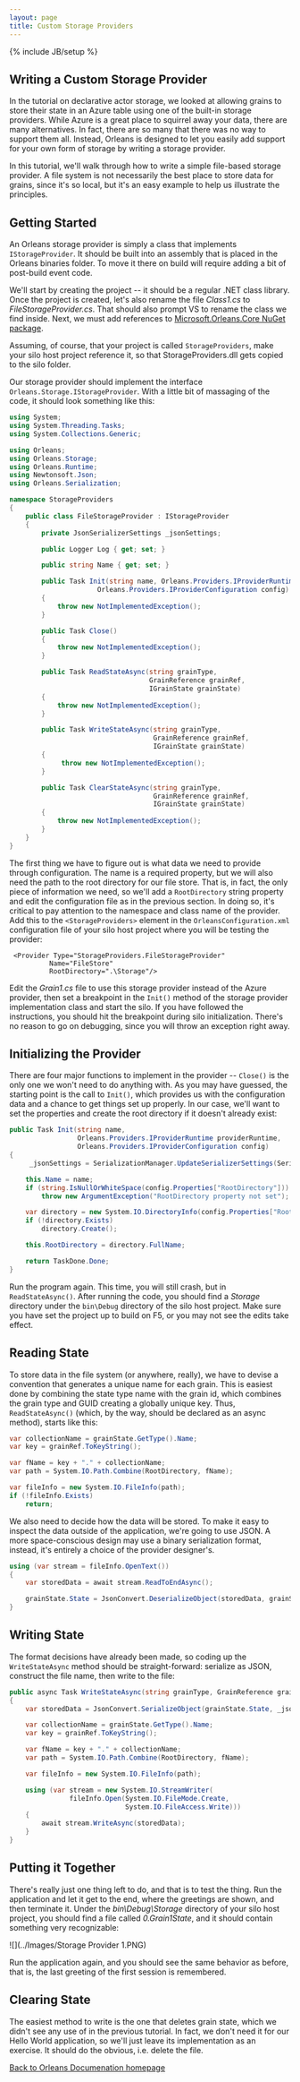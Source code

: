 ```yaml
---
layout: page
title: Custom Storage Providers
---
```

{% include JB/setup %}


## Writing a Custom Storage Provider

In the tutorial on declarative actor storage, we looked at allowing grains to store their state in an Azure table using one of the built-in storage providers. 
While Azure is a great place to squirrel away your data, there are many alternatives. 
In fact, there are so many that there was no way to support them all. 
Instead, Orleans is designed to let you easily add support for your own form of storage by writing a storage provider.

In this tutorial, we'll walk through how to write a simple file-based storage provider. 
A file system is not necessarily the best place to store data for grains, since it's so local, but it's an easy example to help us illustrate the principles.

## Getting Started
An Orleans storage provider is simply a class that implements `IStorageProvider`. 
It should be built into an assembly that is placed in the Orleans binaries folder. 
To move it there on build will require adding a bit of post-build event code.

We'll start by creating the project -- it should be a regular .NET class library. 
Once the project is created, let's also rename the file _Class1.cs_ to _FileStorageProvider.cs_. 
That should also prompt VS to rename the class we find inside. 
Next, we must add references to [Microsoft.Orleans.Core NuGet package](https://www.nuget.org/packages/Microsoft.Orleans.Core/).

Assuming, of course, that your project is called `StorageProviders`, make your silo host project reference it, so that StorageProviders.dll gets copied to the silo folder.

Our storage provider should implement the interface `Orleans.Storage.IStorageProvider`. 
With a little bit of massaging of the code, it should look something like this:

``` csharp
using System;
using System.Threading.Tasks;
using System.Collections.Generic;

using Orleans;
using Orleans.Storage;
using Orleans.Runtime;
using Newtonsoft.Json;
using Orleans.Serialization;

namespace StorageProviders
{
    public class FileStorageProvider : IStorageProvider
    {
        private JsonSerializerSettings _jsonSettings;

        public Logger Log { get; set; }

        public string Name { get; set; }

        public Task Init(string name, Orleans.Providers.IProviderRuntime providerRuntime, 
                      Orleans.Providers.IProviderConfiguration config)
        {
            throw new NotImplementedException();
        }

        public Task Close()
        {
            throw new NotImplementedException();
        }

        public Task ReadStateAsync(string grainType,
                                   GrainReference grainRef,
                                   IGrainState grainState)
        {
            throw new NotImplementedException();
        }

        public Task WriteStateAsync(string grainType,
                                    GrainReference grainRef,
                                    IGrainState grainState)
        {
             throw new NotImplementedException();
        }

        public Task ClearStateAsync(string grainType,
                                    GrainReference grainRef,
                                    IGrainState grainState)
        {
            throw new NotImplementedException();
        }
    }
}
```

The first thing we have to figure out is what data we need to provide through configuration. 
The name is a required property, but we will also need the path to the root directory for our file store. 
That is, in fact, the only piece of information we need, so we'll add a `RootDirectory` string property and edit the configuration file as in the previous section. 
In doing so, it's critical to pay attention to the namespace and class name of the provider. 
Add this to the `<StorageProviders>` element in the `OrleansConfiguration.xml` configuration file of your silo host project where you will be testing the provider:


     <Provider Type="StorageProviders.FileStorageProvider"
              Name="FileStore"
              RootDirectory=".\Storage"/>


Edit the _Grain1.cs_ file to use this storage provider instead of the Azure provider, then set a breakpoint in the `Init()` method of the storage provider implementation class and start the silo. 
If you have followed the instructions, you should hit the breakpoint during silo initialization. 
There's no reason to go on debugging, since you will throw an exception right away.

## Initializing the Provider
There are four major functions to implement in the provider -- `Close()` is the only one we won't need to do anything with. 
As you may have guessed, the starting point is the call to `Init()`, which provides us with the configuration data and a chance to get things set up properly. 
In our case, we'll want to set the properties and create the root directory if it doesn't already exist:

``` csharp
public Task Init(string name,
                 Orleans.Providers.IProviderRuntime providerRuntime,
                 Orleans.Providers.IProviderConfiguration config)
{
     _jsonSettings = SerializationManager.UpdateSerializerSettings(SerializationManager.GetDefaultJsonSerializerSettings(), config);

    this.Name = name;
    if (string.IsNullOrWhiteSpace(config.Properties["RootDirectory"]))
        throw new ArgumentException("RootDirectory property not set");

    var directory = new System.IO.DirectoryInfo(config.Properties["RootDirectory"]);
    if (!directory.Exists)
        directory.Create();

    this.RootDirectory = directory.FullName;

    return TaskDone.Done;
}
```

Run the program again. 
This time, you will still crash, but in `ReadStateAsync()`. 
After running the code, you should find a _Storage_ directory under the `bin\Debug` directory of the silo host project. 
Make sure you have set the project up to build on F5, or you may not see the edits take effect.

## Reading State
To store data in the file system (or anywhere, really), we have to devise a convention that generates a unique name for each grain. 
This is easiest done by combining the state type name with the grain id, which combines the grain type and GUID creating a globally unique key. 
Thus, `ReadStateAsync()` (which, by the way, should be declared as an async method), starts like this:


``` csharp
var collectionName = grainState.GetType().Name;
var key = grainRef.ToKeyString();

var fName = key + "." + collectionName;
var path = System.IO.Path.Combine(RootDirectory, fName);

var fileInfo = new System.IO.FileInfo(path);
if (!fileInfo.Exists)
    return; 
```

We also need to decide how the data will be stored. 
To make it easy to inspect the data outside of the application, we're going to use JSON. 
A more space-conscious design may use a binary serialization format, instead, it's entirely a choice of the provider designer's. 

``` csharp
using (var stream = fileInfo.OpenText())
{
    var storedData = await stream.ReadToEndAsync();

    grainState.State = JsonConvert.DeserializeObject(storedData, grainState.State.GetType(), _jsonSettings);
} 
```

## Writing State
The format decisions have already been made, so coding up the `WriteStateAsync` method should be straight-forward: serialize as JSON, construct the file name, then write to the file:


``` csharp
public async Task WriteStateAsync(string grainType, GrainReference grainRef, IGrainState grainState)
{
    var storedData = JsonConvert.SerializeObject(grainState.State, _jsonSettings);

    var collectionName = grainState.GetType().Name;
    var key = grainRef.ToKeyString();

    var fName = key + "." + collectionName;
    var path = System.IO.Path.Combine(RootDirectory, fName);

    var fileInfo = new System.IO.FileInfo(path);

    using (var stream = new System.IO.StreamWriter(
               fileInfo.Open(System.IO.FileMode.Create,
                             System.IO.FileAccess.Write)))
    {
        await stream.WriteAsync(storedData);
    }
} 
```

## Putting it Together

There's really just one thing left to do, and that is to test the thing. 
Run the application and let it get to the end, where the greetings are shown, and then terminate it. 
Under the _bin\Debug\Storage_ directory of your silo host project, you should find a file called _0.Grain1State_, and it should contain something very recognizable:

![](../Images/Storage Provider 1.PNG)

Run the application again, and you should see the same behavior as before, that is, the last greeting of the first session is remembered.

## Clearing State

The easiest method to write is the one that deletes grain state, which we didn't see any use of in the previous tutorial. 
In fact, we don't need it for our Hello World application, so we'll just leave its implementation as an exercise. 
It should do the obvious, i.e. delete the file.

[Back to Orleans Documenation homepage](http://dotnet.github.io/orleans/)
